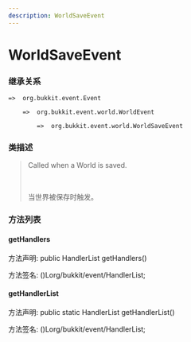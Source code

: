 ```yaml
---
description: WorldSaveEvent
---
```


# WorldSaveEvent

### 继承关系

    =>  org.bukkit.event.Event

        =>  org.bukkit.event.world.WorldEvent

            =>  org.bukkit.event.world.WorldSaveEvent

### 类描述

> Called when a World is saved.
> 
> <br>
> 
> 当世界被保存时触发。

### 方法列表

#### getHandlers

方法声明: public HandlerList getHandlers()

方法签名: ()Lorg/bukkit/event/HandlerList;

#### getHandlerList

方法声明: public static HandlerList getHandlerList()

方法签名: ()Lorg/bukkit/event/HandlerList;